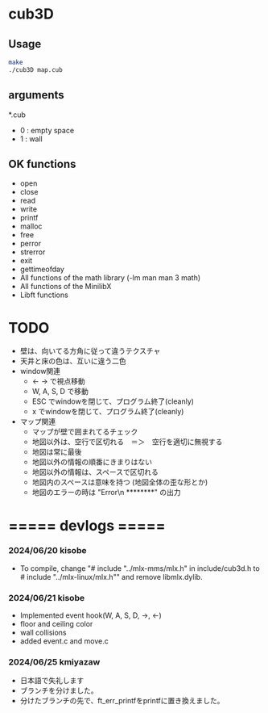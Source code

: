 # cub3D

## Usage
```bash
make
./cub3D map.cub
```
## arguments
*.cub  <a map cosists of the following elements>
- 0 : empty space
- 1 : wall

## OK functions
- open
- close
- read
- write
- printf
- malloc
- free
- perror
- strerror
- exit
- gettimeofday
- All functions of the math library (-lm man man 3 math)
- All functions of the MinilibX
- Libft functions

# TODO
- 壁は、向いてる方角に従って違うテクスチャ
- 天井と床の色は、互いに違う二色
- window関連
	- <- -> で視点移動
	- W, A, S, D で移動
	- ESC でwindowを閉じて、プログラム終了(cleanly)
	- x でwindowを閉じて、プログラム終了(cleanly)
- マップ関連
	- マップが壁で囲まれてるチェック
	- 地図以外は、空行で区切れる　＝＞　空行を適切に無視する
	- 地図は常に最後
	- 地図以外の情報の順番にきまりはない
	- 地図以外の情報は、スペースで区切れる
	- 地図内のスペースは意味を持つ (地図全体の歪な形とか)
	- 地図のエラーの時は "Error\n ********" の出力


# ===== devlogs =====
### 2024/06/20 kisobe
- To compile, change "# include "../mlx-mms/mlx.h" in include/cub3d.h to # include "../mlx-linux/mlx.h"" and remove libmlx.dylib.
### 2024/06/21 kisobe
- Implemented event hook(W, A, S, D, ->, <-)
- floor and ceiling color
- wall collisions
- added event.c and move.c

### 2024/06/25 kmiyazaw
- 日本語で失礼します
- ブランチを分けました。
- 分けたブランチの先で、ft_err_printfをprintfに置き換えました。


